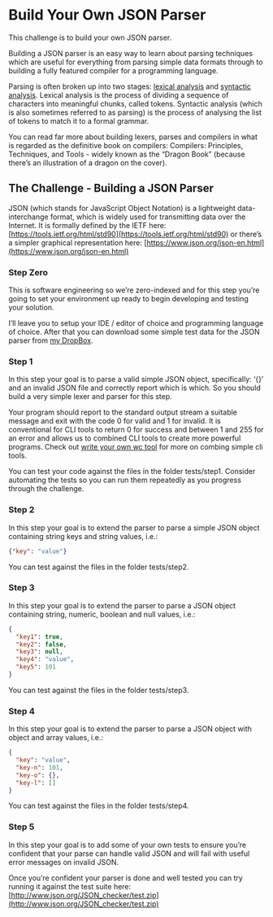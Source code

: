 # Build Your Own JSON Parser

This challenge is to build your own JSON parser.

Building a JSON parser is an easy way to learn about parsing techniques which are useful for everything from parsing simple data formats through to building a fully featured compiler for a programming language.

Parsing is often broken up into two stages: [lexical analysis](https://en.wikipedia.org/wiki/Lexical_analysis) and [syntactic analysis](https://en.wikipedia.org/wiki/Parsing). Lexical analysis is the process of dividing a sequence of characters into meaningful chunks, called tokens. Syntactic analysis (which is also sometimes referred to as parsing) is the process of analysing the list of tokens to match it to a formal grammar.

You can read far more about building lexers, parses and compilers in what is regarded as the definitive book on compilers: Compilers: Principles, Techniques, and Tools - widely known as the “Dragon Book” (because there’s an illustration of a dragon on the cover).

## The Challenge - Building a JSON Parser
JSON (which stands for JavaScript Object Notation) is a lightweight data-interchange format, which is widely used for transmitting data over the Internet. It is formally defined by the IETF here: [https://tools.ietf.org/html/std90](https://tools.ietf.org/html/std90) or there’s a simpler graphical representation here: [https://www.json.org/json-en.html](https://www.json.org/json-en.html)

### Step Zero
This is software engineering so we’re zero-indexed and for this step you’re going to set your environment up ready to begin developing and testing your solution.

I’ll leave you to setup your IDE / editor of choice and programming language of choice. After that you can download some simple test data for the JSON parser from [my DropBox](https://www.dropbox.com/s/vthtr4897fkuhw8/tests.zip?dl=0).

### Step 1
In this step your goal is to parse a valid simple JSON object, specifically: ‘{}’ and an invalid JSON file and correctly report which is which. So you should build a very simple lexer and parser for this step.

Your program should report to the standard output stream a suitable message and exit with the code 0 for valid and 1 for invalid. It is conventional for CLI tools to return 0 for success and between 1 and 255 for an error and allows us to combined CLI tools to create more powerful programs. Check out [write your own wc tool](https://codingchallenges.fyi/challenges/challenge-wc/) for more on combing simple cli tools.

You can test your code against the files in the folder tests/step1. Consider automating the tests so you can run them repeatedly as you progress through the challenge.

### Step 2
In this step your goal is to extend the parser to parse a simple JSON object containing string keys and string values, i.e.:

```json
{"key": "value"}
```
You can test against the files in the folder tests/step2.

### Step 3
In this step your goal is to extend the parser to parse a JSON object containing string, numeric, boolean and null values, i.e.:

```json 
{
  "key1": true,
  "key2": false,
  "key3": null,
  "key4": "value",
  "key5": 101
}
```
You can test against the files in the folder tests/step3.

### Step 4
In this step your goal is to extend the parser to parse a JSON object with object and array values, i.e.:

```json
{
  "key": "value",
  "key-n": 101,
  "key-o": {},
  "key-l": []
}
```
You can test against the files in the folder tests/step4.

### Step 5
In this step your goal is to add some of your own tests to ensure you’re confident that your parse can handle valid JSON and will fail with useful error messages on invalid JSON.

Once you’re confident your parser is done and well tested you can try running it against the test suite here: [http://www.json.org/JSON_checker/test.zip](http://www.json.org/JSON_checker/test.zip)